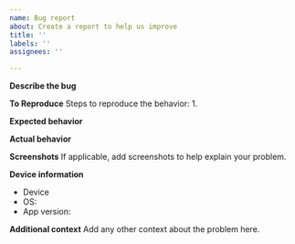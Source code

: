 ```yaml
---
name: Bug report
about: Create a report to help us improve
title: ''
labels: ''
assignees: ''

---
```


**Describe the bug**


**To Reproduce**
Steps to reproduce the behavior:
1. 

**Expected behavior**


**Actual behavior**

**Screenshots**
If applicable, add screenshots to help explain your problem.

**Device information**
 - Device
 - OS:
 - App version:

**Additional context**
Add any other context about the problem here.
